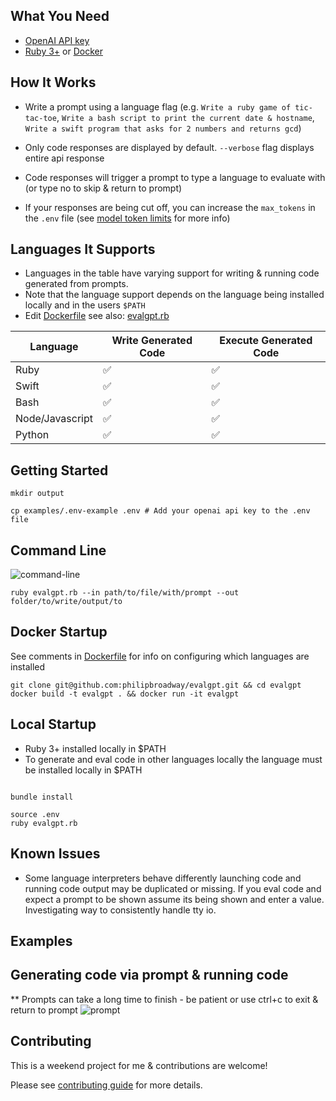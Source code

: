 ## What You Need

* [OpenAI API key](https://platform.openai.com/account/api-keys)
* [Ruby 3+](https://www.ruby-lang.org/en/) or [Docker](https://www.docker.com/products/docker-desktop)

## How It Works

* Write a prompt using a language flag (e.g. `Write a ruby game of tic-tac-toe`, `Write a bash script to print the current date & hostname`, `Write a swift program that asks for 2 numbers and returns gcd`)

* Only code responses are displayed by default. `--verbose` flag displays entire api response

* Code responses will trigger a prompt to type a language to evaluate with (or type no to skip & return to prompt)

* If your responses are being cut off, you can increase the `max_tokens` in the `.env` file (see [model token limits](https://platform.openai.com/docs/guides/rate-limits/what-are-the-rate-limits-for-our-api) for more info)

## Languages It Supports

* Languages in the table have varying support for writing & running code generated from prompts.
* Note that the language support depends on the language being installed locally and in the users `$PATH`
* Edit [Dockerfile](https://github.com/philipbroadway/evalgpt/blob/main/Dockerfile#L8) see also: [evalgpt.rb](https://github.com/philipbroadway/evalgpt/blob/main/evalgpt.rb#L11)

| Language  | Write Generated Code | Execute Generated Code |
|---| --- | --- |
| Ruby  | ✅ |  ✅ |
| Swift  | ✅ |  ✅ |
| Bash  | ✅ |  ✅ |
| Node/Javascript  |  ✅ | ✅
| Python  |  ✅ | ✅

## Getting Started

```
mkdir output

cp examples/.env-example .env # Add your openai api key to the .env file

```

## Command Line
![command-line](https://github.com/philipbroadway/evalgpt/blob/main/examples/command-line.png)
``` 
ruby evalgpt.rb --in path/to/file/with/prompt --out folder/to/write/output/to
```

## Docker Startup

See comments in [Dockerfile](https://github.com/philipbroadway/evalgpt/blob/main/Dockerfile#L8) for info on configuring which languages are installed

```
git clone git@github.com:philipbroadway/evalgpt.git && cd evalgpt
docker build -t evalgpt . && docker run -it evalgpt
```

## Local Startup

* Ruby 3+ installed locally in $PATH
* To generate and eval code in other languages locally the language must be installed locally in $PATH
```

bundle install

source .env
ruby evalgpt.rb
```

## Known Issues

* Some language interpreters behave differently launching code and running code output may be duplicated or missing. If you eval code and expect a prompt to be shown assume its being shown and enter a value. Investigating way to consistently handle tty io.

## Examples


## Generating code via prompt & running code

** Prompts can take a long time to finish - be patient or use ctrl+c to exit & return to prompt
![prompt](https://github.com/philipbroadway/evalgpt/blob/main/examples/prompt.png)


## Contributing

This is a weekend project for me & contributions are welcome!

Please see [contributing guide](https://github.com/evalgpt/evalgpt/blob/main/docs/CONTRIBUTING.md) for more details.
